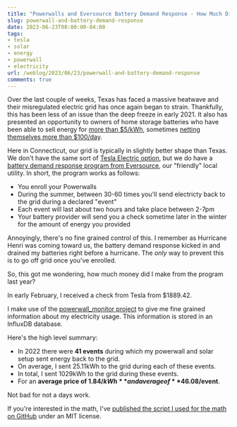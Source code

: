 ```yaml
---
title: "Powerwalls and Eversource Battery Demand Response - How Much Did I Make in 2022?"
slug: powerwall-and-battery-demand-response
date: 2023-06-23T08:00:00-04:00
tags:
- tesla
- solar
- energy
- powerwall
- electricity
url: /weblog/2023/06/23/powerwall-and-battery-demand-response
comments: true
---
```


Over the last couple of weeks, Texas has faced a massive heatwave and their misregulated electric grid has once again began to strain. Thankfully, this has been less of an issue than the deep freeze in early 2021. It also has presented an opportunity to owners of home storage batteries who have been able to sell energy for [more than $5/kWh](https://www.reddit.com/r/TeslaSolar/comments/14enr1s/wow_glad_i_have_power_to_sell_right_now/), sometimes [netting themselves more than $100/day](https://www.reddit.com/r/TeslaSolar/comments/14feq6x/texas_tesla_electric_customers_owners_lets_see/).

Here in Connecticut, our grid is typically in slightly better shape than Texas. We don't have the same sort of [Tesla Electric option](https://www.tesla.com/electric), but we do have a [battery demand response program from Eversource](https://www.eversource.com/content/residential/save-money-energy/energy-efficiency-programs/demand-response/battery-storage-demand-response), our "friendly" local utility. In short, the program works as follows:

* You enroll your Powerwalls
* During the summer, between 30-60 times you'll send electricty back to the grid during a declared "event"
* Each event will last about two hours and take place between 2-7pm
* Your battery provider will send you a check sometime later in the winter for the amount of energy you provided

Annoyingly, there's no fine grained control of this. I remember as Hurricane Henri was coming toward us, the battery demand response kicked in and drained my batteries right before a hurricane. The _only_ way to prevent this is to go off grid once you've enrolled.

So, this got me wondering, how much money did I make from the program last year?

In early February, I received a check from Tesla from $1889.42.

I make use of the [powerwall_monitor project](https://github.com/mihailescu2m/powerwall_monitor) to give me fine grained information about my electricity usage. This information is stored in an InfluxDB database.

Here's the high level summary:

* In 2022 there were **41 events** during which my powerwall and solar setup sent energy back to the grid.
* On average, I sent 25.11kWh to the grid during each of these events.
* In total, I sent 1029kWh to the grid during these events.
* For an **average price of $1.84/kWh** and average of **$46.08/event**.

Not bad for not a days work.

If you're interested in the math, I've [published the script I used for the math on GitHub](https://github.com/pridkett/connected-solutions-math/) under an MIT license.
